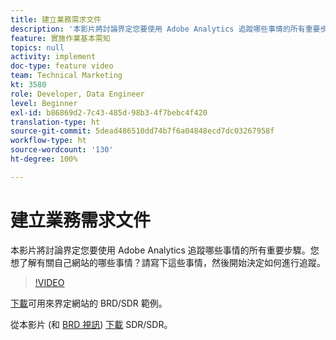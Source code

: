 ```yaml
---
title: 建立業務需求文件
description: '本影片將討論界定您要使用 Adobe Analytics 追蹤哪些事情的所有重要步驟。您想了解有關自己網站的哪些事情？請寫下這些事情，然後開始決定如何進行追蹤。 '
feature: 實施作業基本需知
topics: null
activity: implement
doc-type: feature video
team: Technical Marketing
kt: 3580
role: Developer, Data Engineer
level: Beginner
exl-id: b86869d2-7c43-485d-98b3-4f7bebc4f420
translation-type: ht
source-git-commit: 5dead486510dd74b7f6a04848ecd7dc03267958f
workflow-type: ht
source-wordcount: '130'
ht-degree: 100%

---
```


# 建立業務需求文件

本影片將討論界定您要使用 Adobe Analytics 追蹤哪些事情的所有重要步驟。您想了解有關自己網站的哪些事情？請寫下這些事情，然後開始決定如何進行追蹤。

>[!VIDEO](https://video.tv.adobe.com/v/28758/?quality=12)

[下載](https://analytics.enablementadobe.com/files/brd-sdr-sample-template.xlsx)可用來界定網站的 BRD/SDR 範例。

從本影片 (和 [BRD 視訊](creating-and-maintaining-an-sdr.md)) [下載](https://analytics.enablementadobe.com/files/geometrixx-clothiers-brd-sdr.xlsx) SDR/SDR。
